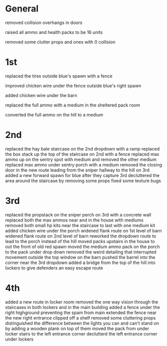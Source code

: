 # General
removed collision overhangs in doors

raised all ammo and health packs to be 16 units

removed some clutter props and ones with 0 collision

# 1st
replaced the tires outside blue's spawn with a fence 

improved chicken wire under the fence outside blue's right spawn 

added chicken wire under the barn 

replaced the full ammo with a medium in the sheltered pack room

converted the full ammo on the hill to a medium

# 2nd
replaced the hay bale staircase on the 2nd dropdown with a ramp 
replaced the box stack up the top of the staircase on 2nd with a fence 
replaced max ammo up on the sentry spot with medium and removed the other medium 
replaced max ammo under sentry porch with a medium 
removed the closing door in the new route leading from the sniper hallway to the hill on 3rd 
added a new forward spawn for blue after they capture 3rd 
decluttered the area around the staircase by removing some props
fixed some texture bugs

# 3rd
replaced the propstack on the sniper perch on 3rd with a concrete wall
replaced both the max ammos near and in the house with mediums
removed both small hp kits near the staircase to last with one medium kit
added chicken wire under the porch
widened flank route on 1st level of barn
widened flank route on 2nd level of barn
reworked the dropdown route to lead to the porch instead of the hill
moved packs upstairs in the house to out the front of old red spawn
moved the medium ammo pack on the porch to the pack under drop down
removed the weird detailing that interrupted movement outside the top window on the barn
pushed the barrel into the corner near the 3rd dropdown
added a bridge from the top of the hill into lockers to give defenders an easy escape route

# 4th
added a new route in locker room
removed the one way vision through the staircases in both lockers and in the main building
added a fence under the right highground preventing the spam from main
extended the fence near the new right entrance
clipped off a shelf
removed some cluttering props
distinguished the difference between the lights you can and can't stand on by adding a wooden plank on top of them
moved the pack from under locker stairs to the left entrance corner
declutterd the left entrance corner under lockers
